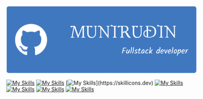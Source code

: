 <!--IMAGE-->
![header](https://github.com/munirudin26/munirudin26/blob/main/img%2Fheader.png)
<!--ICON-->
[![My Skills](https://skillicons.dev/icons?i=debian)](https://skillicons.dev)
[![My Skills](https://skillicons.dev/icons?i=nodejs)](https://skillicons.dev)
[![My Skills](https://skillicons.dev/icons?i=cpp,js,java,)](https://skillicons.dev)
[![My Skills](https://skillicons.dev/icons?i=npm)](https://skillicons.dev)
[![My Skills](https://skillicons.dev/icons?i=mysql)](https://skillicons.dev)
[![My Skills](https://skillicons.dev/icons?i=css)](https://skillicons.dev)
[![My Skills](https://skillicons.dev/icons?i=netlify)](https://skillicons.dev)
